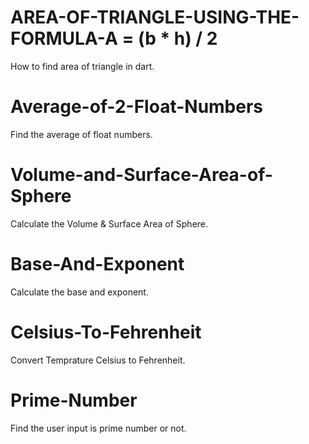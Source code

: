 # AREA-OF-TRIANGLE-USING-THE-FORMULA-A = (b * h) / 2
How to find area of triangle in dart.

# Average-of-2-Float-Numbers
Find the average of float numbers.

# Volume-and-Surface-Area-of-Sphere
Calculate the Volume & Surface Area of Sphere.

# Base-And-Exponent
Calculate the base and exponent.

# Celsius-To-Fehrenheit
Convert Temprature Celsius to Fehrenheit.

# Prime-Number
Find the user input is prime number or not.
